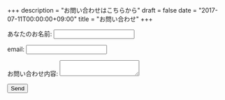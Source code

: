 +++
description = "お問い合わせはこちらから"
draft = false
date = "2017-07-11T00:00:00+09:00"
title = "お問い合わせ"
+++

<!--more-->

<form name="contact" netlify-honeypot="bot-field" action="../thank-you" netlify>
  <p style="display: none;">
    <label>Don’t fill this out: <input name="bot-field"></label>
  </p>
  <p>
    <label>あなたのお名前: <input type="text" name="name" required></label>
  </p>
  <p>
    <label>email: <input type="email" name="email" required></label>
  </p>
  <p>
    <label>お問い合わせ内容: <textarea name="message" required></textarea></label>
  </p>
  <p>
    <button type="submit">Send</button>
  </p>
</form>
